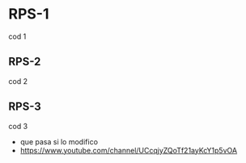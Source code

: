 # RPS-1
cod 1
## RPS-2
cod 2
## RPS-3
cod 3
- que pasa si lo modifico
- https://www.youtube.com/channel/UCcqjyZQoTf21ayKcY1p5vOA
